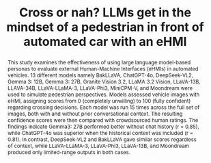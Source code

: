 ---
layout: publication
sitemap: false
title: "Cross or nah? LLMs get in the mindset of a pedestrian in front of automated car with an eHMI"
authors: Alam, M. S., Bazilinskyy, P.
pdf: alam2025cross
image: alam2025cross.jpg
display: Adjunct Proceedings of the 17th International Conference on Automotive User Interfaces and Interactive Vehicular Applications (AutoUI). Brisbane, QLD, Australia
year: 2025
doi: 10.1145/3744335.3758477
code: https://github.com/Shaadalam9/llms-av-crowdsourced
suppmat: https://doi.org/10.4121/cb208bd8-7cf4-42d5-ae5e-9ad2c654aeb3
abstract: "This study examines the effectiveness of using large language model-based personas to evaluate external Human-Machine Interfaces (eHMIs) in automated vehicles. 13 different models namely BakLLaVA, ChatGPT-4o, DeepSeek-VL2, Gemma 3: 12B, Gemma 3: 27B, Granite Vision 3.2, LLaMA 3.2 Vision, LLaVA-13B, LLAVA-34B, LLaVA-LLaMA-3, LLaVA-Phi3, MiniCPM-V, and Moondream were used to simulate pedestrian perspectives. Models assessed vehicle images with eHMI, assigning scores from 0 (completely unwilling) to 100 (fully confident) regarding crossing decisions. Each model was run 15 times across the full set of images, both with and without prior conversational context. The resulting confidence scores were then compared with crowdsourced human ratings. The findings indicate Gemma3: 27B performed better without chat history (r = 0.85), while ChatGPT-4o was superior when the historical context was included (r = 0.81). In contrast, DeepSeek-VL2 and BakLLaVA gave similar scores regardless of context, while LLaVA-LLaMA-3, LLaVA-Phi3, LLaVA-13B, and Moondream produced only limited-range outputs in both cases."
---